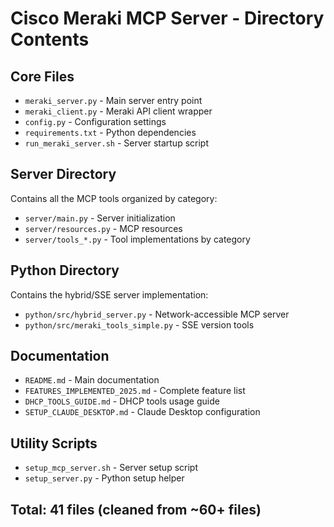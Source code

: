 # Cisco Meraki MCP Server - Directory Contents

## Core Files
- `meraki_server.py` - Main server entry point
- `meraki_client.py` - Meraki API client wrapper
- `config.py` - Configuration settings
- `requirements.txt` - Python dependencies
- `run_meraki_server.sh` - Server startup script

## Server Directory
Contains all the MCP tools organized by category:
- `server/main.py` - Server initialization
- `server/resources.py` - MCP resources
- `server/tools_*.py` - Tool implementations by category

## Python Directory
Contains the hybrid/SSE server implementation:
- `python/src/hybrid_server.py` - Network-accessible MCP server
- `python/src/meraki_tools_simple.py` - SSE version tools

## Documentation
- `README.md` - Main documentation
- `FEATURES_IMPLEMENTED_2025.md` - Complete feature list
- `DHCP_TOOLS_GUIDE.md` - DHCP tools usage guide
- `SETUP_CLAUDE_DESKTOP.md` - Claude Desktop configuration

## Utility Scripts
- `setup_mcp_server.sh` - Server setup script
- `setup_server.py` - Python setup helper

## Total: 41 files (cleaned from ~60+ files)